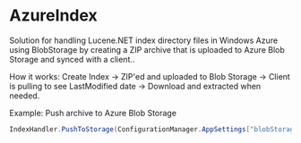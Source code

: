 AzureIndex
==========

Solution for handling Lucene.NET index directory files in Windows Azure using BlobStorage by creating a ZIP archive that is uploaded to Azure Blob Storage and synced with a client..

How it works:
Create Index -> ZIP'ed and uploaded to Blob Storage -> Client is pulling to see LastModified date -> Download and extracted when needed.



Example: Push archive to Azure Blob Storage

```csharp
IndexHandler.PushToStorage(ConfigurationManager.AppSettings["blobStorage"],"lucenecontainer","lucene.zip","c://luceneindex/");

```